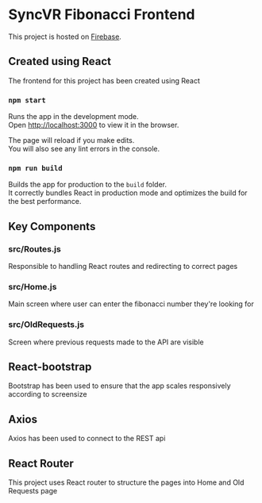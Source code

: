 # SyncVR Fibonacci Frontend

This project is hosted on  [Firebase](https://syncvr-fc5d5.web.app).

## Created using React

The frontend for this project has been created using React

### `npm start`

Runs the app in the development mode.\
Open [http://localhost:3000](http://localhost:3000) to view it in the browser.

The page will reload if you make edits.\
You will also see any lint errors in the console.

### `npm run build`

Builds the app for production to the `build` folder.\
It correctly bundles React in production mode and optimizes the build for the best performance.

## Key Components

### src/Routes.js
Responsible to handling React routes and redirecting to correct pages

### src/Home.js
Main screen where user can enter the fibonacci number they're looking for

### src/OldRequests.js
Screen where previous requests made to the API are visible

## React-bootstrap
Bootstrap has been used to ensure that the app scales responsively according to screensize

## Axios
Axios has been used to connect to the REST api

## React Router
This project uses React router to structure the pages into Home and Old Requests page